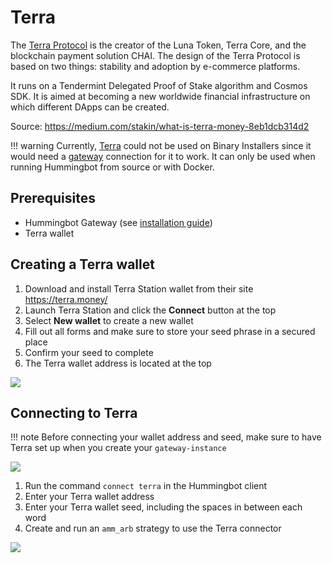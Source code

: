 # Terra



The [Terra Protocol](https://terra.money/) is the creator of the Luna Token, Terra Core, and the blockchain payment solution CHAI. The design of the Terra Protocol is based on two things: stability and adoption by e-commerce platforms.

It runs on a Tendermint Delegated Proof of Stake algorithm and Cosmos SDK. It is aimed at becoming a new worldwide financial infrastructure on which different DApps can be created.

Source: https://medium.com/stakin/what-is-terra-money-8eb1dcb314d2

!!! warning
    Currently, [Terra](/protocol-connectors/terra) could not be used on Binary Installers since it would need a [gateway](https://docs.hummingbot.io/gateway/installation/#what-is-hummingbot-gateway) connection for it to work. It can only be used when running Hummingbot from source or with Docker.

## Prerequisites

- Hummingbot Gateway (see [installation guide](/gateway/installation/))
- Terra wallet

## Creating a Terra wallet

1. Download and install Terra Station wallet from their site https://terra.money/
2. Launch Terra Station and click the **Connect** button at the top
3. Select **New wallet** to create a new wallet
4. Fill out all forms and make sure to store your seed phrase in a secured place
5. Confirm your seed to complete
6. The Terra wallet address is located at the top

![](/assets/img/terra-create-wallet.gif)

## Connecting to Terra

!!! note
    Before connecting your wallet address and seed, make sure to have Terra set up when you create your `gateway-instance`

![](/assets/img/terra_setup.png)

1. Run the command `connect terra` in the Hummingbot client
2. Enter your Terra wallet address
3. Enter your Terra wallet seed, including the spaces in between each word
4. Create and run an `amm_arb` strategy to use the Terra connector

![](/assets/img/connect-terra.gif)
